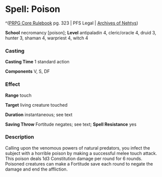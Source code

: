# Spell: Poison

^([PRPG Core Rulebook][ss-poison] pg. 323 | PFS Legal | [Archives of Nehtys][sn-poison])

**School** necromancy [poison]; **Level** antipaladin 4, cleric/oracle 4, druid 3, hunter 3, shaman 4, warpriest 4, witch 4

### Casting

**Casting Time** 1 standard action  

**Components** V, S, DF

### Effect

**Range** touch  

**Target** living creature touched  

**Duration** instantaneous; see text  

**Saving Throw** Fortitude negates; see text; **Spell Resistance** yes

### Description

Calling upon the venomous powers of natural predators, you infect the subject with a horrible poison by making a successful melee touch attack. This poison deals 1d3 Constitution damage per round for 6 rounds. Poisoned creatures can make a Fortitude save each round to negate the damage and end the affliction.

[ss-poison]: http://paizo.com/pathfinderRPG/v57
[sn-poison]: http://www.archivesofnethys.com/SpellDisplay.aspx?ItemName=Poison